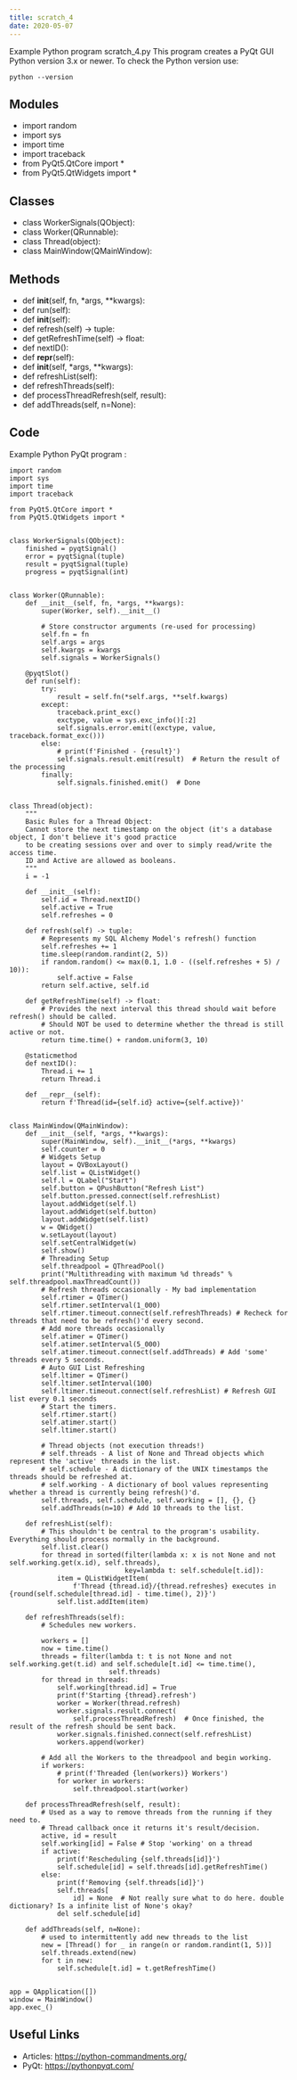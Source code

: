 ```yaml
---
title: scratch_4
date: 2020-05-07
---
```

Example Python program scratch_4.py
This program creates a PyQt GUI
Python version 3.x or newer.
To check the Python version use:

    python --version

## Modules

* import random
* import sys
* import time
* import traceback
* from PyQt5.QtCore import *
* from PyQt5.QtWidgets import *

## Classes

* class WorkerSignals(QObject):
* class Worker(QRunnable):
* class Thread(object):
* class MainWindow(QMainWindow):

## Methods

* def __init__(self, fn, *args, **kwargs):
* def run(self):
* def __init__(self):
* def refresh(self) -> tuple:
* def getRefreshTime(self) -> float:
* def nextID():
* def __repr__(self):
* def __init__(self, *args, **kwargs):
* def refreshList(self):
* def refreshThreads(self):
* def processThreadRefresh(self, result):
* def addThreads(self, n=None):

## Code

Example Python PyQt program :

    import random
    import sys
    import time
    import traceback
    
    from PyQt5.QtCore import *
    from PyQt5.QtWidgets import *
    
    
    class WorkerSignals(QObject):
        finished = pyqtSignal()
        error = pyqtSignal(tuple)
        result = pyqtSignal(tuple)
        progress = pyqtSignal(int)
    
    
    class Worker(QRunnable):
        def __init__(self, fn, *args, **kwargs):
            super(Worker, self).__init__()
    
            # Store constructor arguments (re-used for processing)
            self.fn = fn
            self.args = args
            self.kwargs = kwargs
            self.signals = WorkerSignals()
    
        @pyqtSlot()
        def run(self):
            try:
                result = self.fn(*self.args, **self.kwargs)
            except:
                traceback.print_exc()
                exctype, value = sys.exc_info()[:2]
                self.signals.error.emit((exctype, value, traceback.format_exc()))
            else:
                # print(f'Finished - {result}')
                self.signals.result.emit(result)  # Return the result of the processing
            finally:
                self.signals.finished.emit()  # Done
    
    
    class Thread(object):
        """
        Basic Rules for a Thread Object:
        Cannot store the next timestamp on the object (it's a database object, I don't believe it's good practice
        to be creating sessions over and over to simply read/write the access time.
        ID and Active are allowed as booleans.
        """
        i = -1
    
        def __init__(self):
            self.id = Thread.nextID()
            self.active = True
            self.refreshes = 0
    
        def refresh(self) -> tuple:
            # Represents my SQL Alchemy Model's refresh() function
            self.refreshes += 1
            time.sleep(random.randint(2, 5))
            if random.random() <= max(0.1, 1.0 - ((self.refreshes + 5) / 10)):
                self.active = False
            return self.active, self.id
    
        def getRefreshTime(self) -> float:
            # Provides the next interval this thread should wait before refresh() should be called.
            # Should NOT be used to determine whether the thread is still active or not.
            return time.time() + random.uniform(3, 10)
    
        @staticmethod
        def nextID():
            Thread.i += 1
            return Thread.i
    
        def __repr__(self):
            return f'Thread(id={self.id} active={self.active})'
    
    
    class MainWindow(QMainWindow):
        def __init__(self, *args, **kwargs):
            super(MainWindow, self).__init__(*args, **kwargs)
            self.counter = 0
            # Widgets Setup
            layout = QVBoxLayout()
            self.list = QListWidget()
            self.l = QLabel("Start")
            self.button = QPushButton("Refresh List")
            self.button.pressed.connect(self.refreshList)
            layout.addWidget(self.l)
            layout.addWidget(self.button)
            layout.addWidget(self.list)
            w = QWidget()
            w.setLayout(layout)
            self.setCentralWidget(w)
            self.show()
            # Threading Setup
            self.threadpool = QThreadPool()
            print("Multithreading with maximum %d threads" % self.threadpool.maxThreadCount())
            # Refresh threads occasionally - My bad implementation
            self.rtimer = QTimer()
            self.rtimer.setInterval(1_000)
            self.rtimer.timeout.connect(self.refreshThreads) # Recheck for threads that need to be refresh()'d every second.
            # Add more threads occasionally
            self.atimer = QTimer()
            self.atimer.setInterval(5_000)
            self.atimer.timeout.connect(self.addThreads) # Add 'some' threads every 5 seconds.
            # Auto GUI List Refreshing
            self.ltimer = QTimer()
            self.ltimer.setInterval(100)
            self.ltimer.timeout.connect(self.refreshList) # Refresh GUI list every 0.1 seconds
            # Start the timers.
            self.rtimer.start()
            self.atimer.start()
            self.ltimer.start()
    
            # Thread objects (not execution threads!)
            # self.threads - A list of None and Thread objects which represent the 'active' threads in the list.
            # self.schedule - A dictionary of the UNIX timestamps the threads should be refreshed at.
            # self.working - A dictionary of bool values representing whether a thread is currently being refresh()'d.
            self.threads, self.schedule, self.working = [], {}, {}
            self.addThreads(n=10) # Add 10 threads to the list.
    
        def refreshList(self):
            # This shouldn't be central to the program's usability. Everything should process normally in the background.
            self.list.clear()
            for thread in sorted(filter(lambda x: x is not None and not self.working.get(x.id), self.threads),
                                 key=lambda t: self.schedule[t.id]):
                item = QListWidgetItem(
                    f'Thread {thread.id}/{thread.refreshes} executes in {round(self.schedule[thread.id] - time.time(), 2)}')
                self.list.addItem(item)
    
        def refreshThreads(self):
            # Schedules new workers.
    
            workers = []
            now = time.time()
            threads = filter(lambda t: t is not None and not self.working.get(t.id) and self.schedule[t.id] <= time.time(),
                             self.threads)
            for thread in threads:
                self.working[thread.id] = True
                print(f'Starting {thread}.refresh')
                worker = Worker(thread.refresh)
                worker.signals.result.connect(
                    self.processThreadRefresh)  # Once finished, the result of the refresh should be sent back.
                worker.signals.finished.connect(self.refreshList)
                workers.append(worker)
    
            # Add all the Workers to the threadpool and begin working.
            if workers:
                # print(f'Threaded {len(workers)} Workers')
                for worker in workers:
                    self.threadpool.start(worker)
    
        def processThreadRefresh(self, result):
            # Used as a way to remove threads from the running if they need to.
            # Thread callback once it returns it's result/decision.
            active, id = result
            self.working[id] = False # Stop 'working' on a thread
            if active:
                print(f'Rescheduling {self.threads[id]}')
                self.schedule[id] = self.threads[id].getRefreshTime()
            else:
                print(f'Removing {self.threads[id]}')
                self.threads[
                    id] = None  # Not really sure what to do here. double dictionary? Is a infinite list of None's okay?
                del self.schedule[id]
    
        def addThreads(self, n=None):
            # used to intermittently add new threads to the list
            new = [Thread() for _ in range(n or random.randint(1, 5))]
            self.threads.extend(new)
            for t in new:
                self.schedule[t.id] = t.getRefreshTime()
    
    
    app = QApplication([])
    window = MainWindow()
    app.exec_()
    

## Useful Links

- Articles: https://python-commandments.org/
- PyQt: https://pythonpyqt.com/
